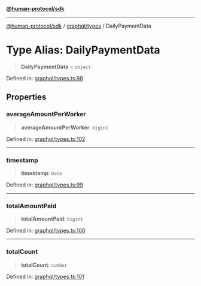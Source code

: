 [**@human-protocol/sdk**](../../../README.md)

***

[@human-protocol/sdk](../../../modules.md) / [graphql/types](../README.md) / DailyPaymentData

# Type Alias: DailyPaymentData

> **DailyPaymentData** = `object`

Defined in: [graphql/types.ts:98](https://github.com/humanprotocol/human-protocol/blob/daa33ac30e8a8fd3dd7bbd077ced2e0ab16f7bab/packages/sdk/typescript/human-protocol-sdk/src/graphql/types.ts#L98)

## Properties

### averageAmountPerWorker

> **averageAmountPerWorker**: `bigint`

Defined in: [graphql/types.ts:102](https://github.com/humanprotocol/human-protocol/blob/daa33ac30e8a8fd3dd7bbd077ced2e0ab16f7bab/packages/sdk/typescript/human-protocol-sdk/src/graphql/types.ts#L102)

***

### timestamp

> **timestamp**: `Date`

Defined in: [graphql/types.ts:99](https://github.com/humanprotocol/human-protocol/blob/daa33ac30e8a8fd3dd7bbd077ced2e0ab16f7bab/packages/sdk/typescript/human-protocol-sdk/src/graphql/types.ts#L99)

***

### totalAmountPaid

> **totalAmountPaid**: `bigint`

Defined in: [graphql/types.ts:100](https://github.com/humanprotocol/human-protocol/blob/daa33ac30e8a8fd3dd7bbd077ced2e0ab16f7bab/packages/sdk/typescript/human-protocol-sdk/src/graphql/types.ts#L100)

***

### totalCount

> **totalCount**: `number`

Defined in: [graphql/types.ts:101](https://github.com/humanprotocol/human-protocol/blob/daa33ac30e8a8fd3dd7bbd077ced2e0ab16f7bab/packages/sdk/typescript/human-protocol-sdk/src/graphql/types.ts#L101)
